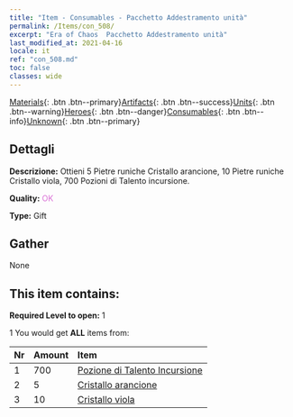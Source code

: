 ```yaml
---
title: "Item - Consumables - Pacchetto Addestramento unità"
permalink: /Items/con_508/
excerpt: "Era of Chaos  Pacchetto Addestramento unità"
last_modified_at: 2021-04-16
locale: it
ref: "con_508.md"
toc: false
classes: wide
---
```

 [Materials](/it/Items/){: .btn .btn--primary}[Artifacts](/it/Items/Artifacts/){: .btn .btn--success}[Units](/it/Items/Units/){: .btn .btn--warning}[Heroes](/it/Items/Heroes/){: .btn .btn--danger}[Consumables](/it/Items/Consumables/){: .btn .btn--info}[Unknown](/it/Items/Unknown/){: .btn .btn--primary}

## Dettagli
 **Descrizione:** Ottieni 5 Pietre runiche Cristallo arancione, 10 Pietre runiche Cristallo viola, 700 Pozioni di Talento incursione.

 **Quality:** <span style="color: #DA70D6">OK</span>

 **Type:** Gift

## Gather

  None

## This item contains:

 **Required Level to open:** 1

 1 You would get **ALL** items  from:

  | Nr | Amount |     Item    |
  |:---|:-------|:------------|
  | 1 | 700 | [Pozione di Talento Incursione](/it/Items/con_788/) |  | 
  | 2 | 5 | [Cristallo arancione](/it/Items/con_730/) |  | 
  | 3 | 10 | [Cristallo viola](/it/Items/con_720/) |  | 
